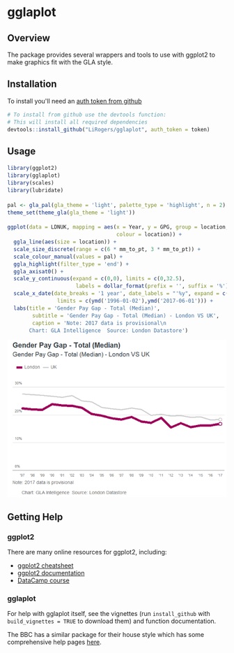 gglaplot
================

Overview
--------

The package provides several wrappers and tools to use with ggplot2 to make graphics fit with the GLA style.

Installation
------------

To install you'll need an [auth token from github](https://github.com/settings/tokens)

``` r
# To install from github use the devtools function:
# This will install all required dependencies
devtools::install_github("LiRogers/gglaplot", auth_token = token)
```

Usage
-----

``` r
library(ggplot2)
library(gglaplot)
library(scales)
library(lubridate)

pal <- gla_pal(gla_theme = 'light', palette_type = 'highlight', n = 2)
theme_set(theme_gla(gla_theme = 'light'))

ggplot(data = LDNUK, mapping = aes(x = Year, y = GPG, group = location, 
                                   colour = location)) +
  ggla_line(aes(size = location)) +
  scale_size_discrete(range = c(6 * mm_to_pt, 3 * mm_to_pt)) +
  scale_colour_manual(values = pal) +
  ggla_highlight(filter_type = 'end') +
  ggla_axisat0() +
  scale_y_continuous(expand = c(0,0), limits = c(0,32.5), 
                      labels = dollar_format(prefix = '', suffix = '%')) +
  scale_x_date(date_breaks = '1 year', date_labels = "'%y", expand = c(0,0),
                limits = c(ymd('1996-01-02'),ymd('2017-06-01'))) +
  labs(title = 'Gender Pay Gap - Total (Median)',
        subtitle = 'Gender Pay Gap - Total (Median) - London VS UK',
        caption = 'Note: 2017 data is provisional\n
       Chart: GLA Intelligence  Source: London Datastore')
```

![](README_files/figure-markdown_github/Usage-1.png)

Getting Help
------------

### ggplot2

There are many online resources for ggplot2, including:

-   [ggplot2 cheatsheet](https://ggplot2.tidyverse.org/)
-   [ggplot2 documentation](https://ggplot2.tidyverse.org/reference/)
-   [DataCamp course](https://www.datacamp.com/courses/data-visualization-with-ggplot2-1)

### gglaplot

For help with gglaplot itself, see the vignettes (run `install_github` with `build_vignettes = TRUE` to download them) and function documentation.

The BBC has a similar package for their house style which has some comprehensive help pages [here](https://bbc.github.io/rcookbook/).
